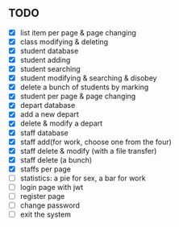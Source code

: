 ## TODO

-[x] list item per page & page changing  
-[x] class modifying & deleting
-[x] student database  
-[x] student adding  
-[x] student searching  
-[x] student modifying & searching & disobey  
-[x] delete a bunch of students by marking  
-[x] student per page & page changing
-[x] depart database  
-[x] add a new depart  
-[x] delete & modify a depart  
-[x] staff database  
-[x] staff add(for work, choose one from the four)  
-[x] staff delete & modify (with a file transfer)  
-[x] staff delete (a bunch)  
-[x] staffs per page
-[ ] statistics: a pie for sex, a bar for work  
-[ ] login page with jwt  
-[ ] register page  
-[ ] change password  
-[ ] exit the system  
